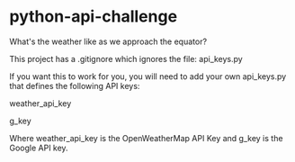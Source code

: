 # python-api-challenge
What's the weather like as we approach the equator?

This project has a .gitignore which ignores the file: api_keys.py

If you want this to work for you, you will need to add your own api_keys.py that defines the following API keys:

 weather_api_key

 g_key

Where weather_api_key is the OpenWeatherMap API Key and g_key is the Google API key.



